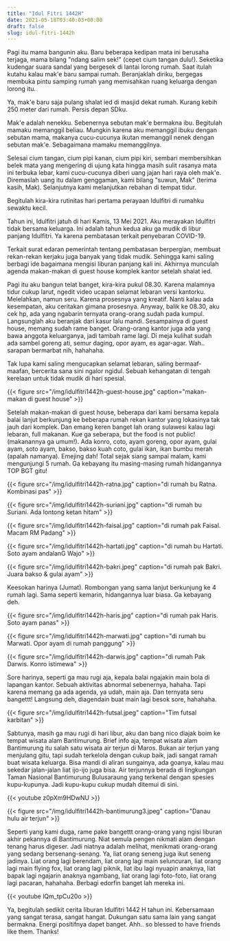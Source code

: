 ```yaml
---
title: "Idul Fitri 1442H"
date: 2021-05-18T03:40:03+08:00
draft: false
slug: idul-fitri-1442h
---
```



Pagi itu mama bangunin aku. Baru beberapa kedipan mata ini berusaha terjaga, mama bilang "ndang salim sek!" (cepet cium tangan dulu!). Seketika kudengar suara sandal yang bergesek di lantai lorong rumah. Saat itulah kutahu kalau mak'e baru sampai rumah. Beranjaklah diriku, bergegas membuka pintu samping rumah yang memisahkan ruang keluarga dengan lorong itu.

Ya, mak'e baru saja pulang shalat ied di masjid dekat rumah. Kurang kebih 250 meter dari rumah. Persis depan SDku.

Mak'e adalah nenekku. Sebenernya sebutan mak'e bermakna ibu. Begitulah mamaku memanggil beliau. Mungkin karena aku memanggil ibuku dengan sebutan mama, makanya cucu-cucunya ikutan memanggil nenek dengan sebutan mak'e. Sebagaimana mamaku memanggilnya.

Selesai cium tangan, cium pipi kanan, cium pipi kiri, sembari membersihkan belek mata yang mengering di ujung kata hingga masih sulit rasanya mata ini terbuka lebar, kami cucu-cucunya diberi uang jajan hari raya oleh mak'e. Diremaslah uang itu dalam genggaman, kami bilang "suwun, Mak" (terima kasih, Mak). Selanjutnya kami melanjutkan rebahan di tempat tidur.

Begitulah kira-kira rutinitas hari pertama perayaan Idulfitri di rumahku sewaktu kecil.

Tahun ini, Idulfitri jatuh di hari Kamis, 13 Mei 2021. Aku merayakan Idulfitri tidak bersama keluarga. Ini adalah tahun kedua aku ga mudik di libur panjang Idulfitri. Ya karena pembatasan terkait penyebaran COVID-19.

Terkait surat edaran pemerintah tentang pembatasan berpergian, membuat rekan-rekan kerjaku juga banyak yang tidak mudik. Sehingga kami saling berbagi ide bagaimana mengisi liburan panjang kali ini. Akhirnya munculah agenda makan-makan di guest house komplek kantor setelah shalat ied.

Pagi itu aku bangun telat banget, kira-kira pukul 08.30. Karena malamnya tidur cukup larut, ngedit video ucapan selamat lebaran versi kantorku. Melelahkan, namun seru. Karena prosesnya yang kreatif. Nanti kalau ada kesempatan, aku ceritakan gimana prosesnya. Anyway, balik ke 08.30, aku cek hp, ada yang ngabarin ternyata orang-orang sudah pada kumpul. Langsunglah aku beranjak dari kasur lalu mandi. Sesampainya di guest house, memang sudah rame banget. Orang-orang kantor juga ada yang bawa anggota keluarganya, jadi tambah rame lagi. Di meja kulihat sudah ada sambel goreng ati, semur daging, opor ayam, es agar-agar. Wah.. sarapan bermarbat nih, hahahaha.

Tak lupa kami saling mengucapkan selamat lebaran, saling bermaaf-maafan, bercerita sana sini ngalor ngidul. Sebuah kehangatan di tengah kerelaan untuk tidak mudik di hari spesial.

{{< figure src="/img/idulfitri1442h-guest-house.jpg" caption="makan-makan di guest house" >}}

Setelah makan-makan di guest house, beberapa dari kami bersama kepala balai lanjut berkunjung ke beberapa rumah rekan kantor yang lokasinya tak jauh dari komplek. Dan emang keren banget lah orang sulawesi kalau lagi lebaran, full makanan. Kue ga seberapa, but the food is not public! (makanannya ga umum!). Ada konro, coto, ayam goreng, opor ayam, gulai ayam, soto ayam, bakso, bakso kuah coto, gulai ikan, ikan bumbu merah (apalah namanya). Emejing dah! Total sejak siang sampai malam, kami mengunjungi 5 rumah. Ga kebayang itu masing-masing rumah hidangannya TOP BGT gitu!

{{< figure src="/img/idulfitri1442h-ratna.jpg" caption="di rumah bu Ratna. Kombinasi pas" >}}

{{< figure src="/img/idulfitri1442h-suriani.jpg" caption="di rumah bu Suriani. Ada lontong ketan hitam" >}}

{{< figure src="/img/idulfitri1442h-faisal.jpg" caption="di rumah pak Faisal. Macam RM Padang" >}}

{{< figure src="/img/idulfitri1442h-hartati.jpg" caption="di rumah bu Hartati. Soto ayam andalanG Wajo" >}}

{{< figure src="/img/idulfitri1442h-bakri.jpeg" caption="di rumah pak Bakri. Juara bakso & gulai ayam" >}}

Keesokan harinya (Jumat). Rombongan yang sama lanjut berkunjung ke 4 rumah lagi. Sama seperti kemarin, hidangannya luar biasa. Ga kebayang deh.

{{< figure src="/img/idulfitri1442h-haris.jpg" caption="di rumah pak Haris. Soto ayam panas" >}}

{{< figure src="/img/idulfitri1442h-marwati.jpg" caption="di rumah bu Marwati. Opor ayam di rumah panggung" >}}

{{< figure src="/img/idulfitri1442h-darwis.jpg" caption="di rumah Pak Darwis. Konro istimewa" >}}

Sore harinya, seperti ga mau rugi aja, kepala balai ngajakin main bola di lapangan kantor. Sebuah aktivitas abnormal sebenernya, hahaha. Tapi karena memang ga ada agenda, ya udah, main aja. Dan ternyata seru bangettt! Langsung deh, diagendain buat main lagi besok sore, hahahaha.

{{< figure src="/img/idulfitri1442h-futsal.jpeg" caption="Tim futsal karbitan" >}}

Sabtunya, masih ga mau rugi di hari libur, aku dan bang nico diajak boim ke tempat wisata alam Bantimurung. Brief info aja, tempat wisata alam Bantimurung itu salah satu wisata air terjun di Maros. Bukan air terjun yang menjulang gitu, tapi sudah terkelola dengan cukup baik, jadi sangat ramah buat wisata keluarga. Bisa mandi di aliran sungainya, ada goanya, kalau mau sekedar jalan-jalan liat ijo-ijo juga bisa. Air terjunnya berada di lingkungan Taman Nasional Bantimurung Bulusaraung yang terkenal dengan spesies kupu-kupunya. Jadi kupu-kupu cukup mudah ditemui di sini.

{{< youtube z0pXm9HDwNU >}}

{{< figure src="/img/idulfitri1442h-bantimurung3.jpeg" caption="Danau hulu air terjun" >}}

Seperti yang kami duga, rame pake bangettt orang-orang yang ngisi liburan akhir pekannya di Bantimurung. Niat semula pengen nikmati alam dengan tenang harus digeser. Jadi niatnya adalah melihat, menikmati orang-orang yang sedang bersenang-senang. Ya, liat orang seneng juga ikut seneng jadinya. Liat orang lagi berendam, liat orang lagi main seluncuran, liat orang lagi main flying fox, liat orang lagi piknik, liat ibu lagi nyuapin anaknya, liat bapak lagi ngajarin anaknya ngambang, liat orang lagi foto-foto, liat orang lagi pacaran, hahahaha. Berbagi edorfin banget lah mereka ini.

{{< youtube lQm_tpCu20o >}}

Ya, begitulah sedikit cerita liburan Idulfitri 1442 H tahun ini. Kebersamaan yang sangat terasa, sangat hangat. Dukungan satu sama lain yang sangat bermakna. Energi positifnya dapet banget. Ahh.. so blessed to have friends like them. Thanks!